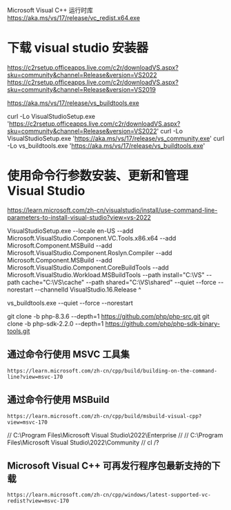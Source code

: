 
Microsoft Visual C++ 运行时库
https://aka.ms/vs/17/release/vc_redist.x64.exe

# 下载 visual studio 安装器
https://c2rsetup.officeapps.live.com/c2r/downloadVS.aspx?sku=community&channel=Release&version=VS2022
https://c2rsetup.officeapps.live.com/c2r/downloadVS.aspx?sku=community&channel=Release&version=VS2019

https://aka.ms/vs/17/release/vs_buildtools.exe


curl -Lo VisualStudioSetup.exe 'https://c2rsetup.officeapps.live.com/c2r/downloadVS.aspx?sku=community&channel=Release&version=VS2022'
curl -Lo VisualStudioSetup.exe 'https://aka.ms/vs/17/release/vs_community.exe'
curl -Lo vs_buildtools.exe 'https://aka.ms/vs/17/release/vs_buildtools.exe'


# 使用命令行参数安装、更新和管理 Visual Studio
https://learn.microsoft.com/zh-cn/visualstudio/install/use-command-line-parameters-to-install-visual-studio?view=vs-2022


VisualStudioSetup.exe --locale en-US --add Microsoft.VisualStudio.Component.VC.Tools.x86.x64 --add Microsoft.Component.MSBuild --add Microsoft.VisualStudio.Component.Roslyn.Compiler --add Microsoft.Component.MSBuild --add Microsoft.VisualStudio.Component.CoreBuildTools --add Microsoft.VisualStudio.Workload.MSBuildTools  --path install="C:\VS" --path cache="C:\VS\cache" --path shared="C:\VS\shared"
--quiet --force --norestart
--channelId VisualStudio.16.Release ^


vs_buildtools.exe  --quiet --force  --norestart

git clone -b php-8.3.6     --depth=1 https://github.com/php/php-src.git
git clone -b php-sdk-2.2.0 --depth=1 https://github.com/php/php-sdk-binary-tools.git

## 通过命令行使用 MSVC 工具集
    https://learn.microsoft.com/zh-cn/cpp/build/building-on-the-command-line?view=msvc-170

## 通过命令行使用 MSBuild
    https://learn.microsoft.com/zh-cn/cpp/build/msbuild-visual-cpp?view=msvc-170


// C:\Program Files\Microsoft Visual Studio\2022\Enterprise //
// C:\Program Files\Microsoft Visual Studio\2022\Community //
cl /?


## Microsoft Visual C++ 可再发行程序包最新支持的下载
    https://learn.microsoft.com/zh-cn/cpp/windows/latest-supported-vc-redist?view=msvc-170
